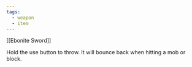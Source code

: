 ```yaml
---
tags:
  - weapon
  - item
---
```

[[Ebonite Sword]]

Hold the use button to throw. It will bounce back when hitting a mob or block.